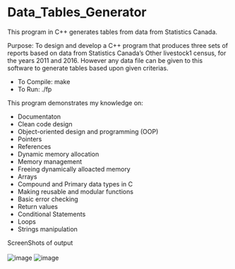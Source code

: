 # Data_Tables_Generator
This program in C++ generates tables from data from Statistics Canada. 

Purpose: To design and develop a C++ program that produces three sets of reports based on data from Statistics Canada’s Other livestock1 census, for the years 2011 and 2016.
However any data file can be given to this software to generate tables based upon given criterias.
* To Compile: make
* To Run: ./fp

This program demonstrates my knowledge on: 
  * Documentaton
  * Clean code design
  * Object-oriented design and programming (OOP)
  * Pointers
  * References
  * Dynamic memory allocation
  * Memory management
  * Freeing dynamically alloacted memory
  * Arrays
  * Compound and Primary data types in C
  * Making reusable and modular functions
  * Basic error checking
  * Return values
  * Conditional Statements
  * Loops
  * Strings manipulation
  
ScreenShots of output <br /><br />
![image](https://user-images.githubusercontent.com/29932763/137418795-ace899d8-44c0-4f7c-a7c8-145e77796d5c.png)
![image](https://user-images.githubusercontent.com/29932763/137418830-e5414f9a-2346-40c2-bb2c-615a569cc885.png)
